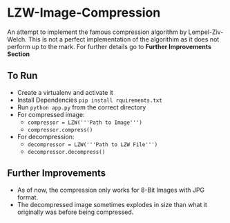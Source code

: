 # LZW-Image-Compression
An attempt to implement the famous compression algorithm by Lempel-Ziv-Welch. This is not a perfect implementation of the algorithim as it does not perform up to the mark. For further details go to **Further Improvements Section**

## To Run  
-  Create a virtualenv and activate it
-  Install Dependencies ``` pip install rquirements.txt ``` 
-  Run ``` python app.py ```  from the correct directory
-  For compressed image:  
    * ```compressor = LZW('''Path to Image''')```  
    * ```compressor.compress()```  
-  For decompression:  
    * ```decompressor = LZW('''Path to LZW File''')```  
    * ```decompressor.decompress()```  
    
## Further Improvements
-  As of now, the compression only works for 8-Bit Images with JPG format.
-  The decompressed image sometimes explodes in size than what it originally was before being compressed.
